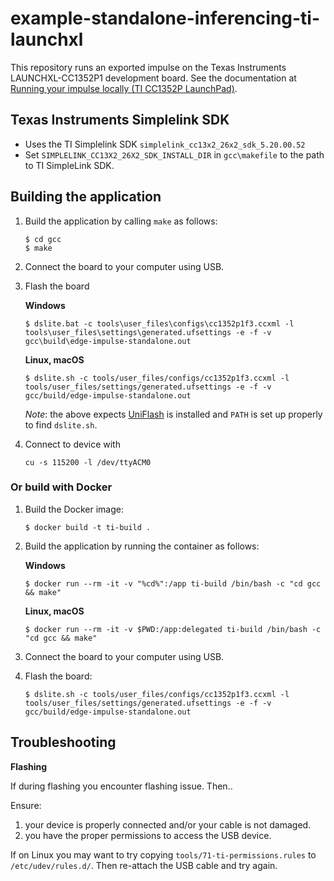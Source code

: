 # example-standalone-inferencing-ti-launchxl

This repository runs an exported impulse on the Texas Instruments LAUNCHXL-CC1352P1 development board. See the documentation at [Running your impulse locally (TI CC1352P LaunchPad)](https://docs.edgeimpulse.com/docs/running-your-impulse-ti-launchxl).

## Texas Instruments Simplelink SDK

- Uses the TI Simplelink SDK `simplelink_cc13x2_26x2_sdk_5.20.00.52`
- Set `SIMPLELINK_CC13X2_26X2_SDK_INSTALL_DIR` in `gcc\makefile` to the path to TI SimpleLink SDK.

## Building the application

1. Build the application by calling `make` as follows:

    ```
    $ cd gcc
    $ make
    ```
1. Connect the board to your computer using USB.
1. Flash the board

    **Windows**

    ```
    $ dslite.bat -c tools\user_files\configs\cc1352p1f3.ccxml -l tools\user_files\settings\generated.ufsettings -e -f -v gcc\build\edge-impulse-standalone.out
    ```

    **Linux, macOS**

    ```
    $ dslite.sh -c tools/user_files/configs/cc1352p1f3.ccxml -l tools/user_files/settings/generated.ufsettings -e -f -v gcc/build/edge-impulse-standalone.out
    ```

    *Note*: the above expects [UniFlash](https://www.ti.com/tool/UNIFLASH#downloads) is installed and `PATH` is set up properly to find `dslite.sh`.

1. Connect to device with

    ```
    cu -s 115200 -l /dev/ttyACM0
    ```

### Or build with Docker

1. Build the Docker image:
    ```
    $ docker build -t ti-build .
    ```
1. Build the application by running the container as follows:

    **Windows**

    ```
    $ docker run --rm -it -v "%cd%":/app ti-build /bin/bash -c "cd gcc && make"
    ```

    **Linux, macOS**

    ```
    $ docker run --rm -it -v $PWD:/app:delegated ti-build /bin/bash -c "cd gcc && make"
    ```

1. Connect the board to your computer using USB.
1. Flash the board:

    ```
    $ dslite.sh -c tools/user_files/configs/cc1352p1f3.ccxml -l tools/user_files/settings/generated.ufsettings -e -f -v gcc/build/edge-impulse-standalone.out
    ```

## Troubleshooting

**Flashing**

If during flashing you encounter flashing issue. Then..

Ensure:

1. your device is properly connected and/or your cable is not damaged.
2. you have the proper permissions to access the USB device.

If on Linux you may want to try copying `tools/71-ti-permissions.rules` to `/etc/udev/rules.d/`. Then re-attach the USB cable and try again.

